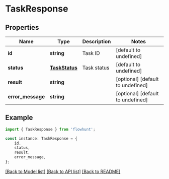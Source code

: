 # TaskResponse


## Properties

Name | Type | Description | Notes
------------ | ------------- | ------------- | -------------
**id** | **string** | Task ID | [default to undefined]
**status** | [**TaskStatus**](TaskStatus.md) | Task status | [default to undefined]
**result** | **string** |  | [optional] [default to undefined]
**error_message** | **string** |  | [optional] [default to undefined]

## Example

```typescript
import { TaskResponse } from 'flowhunt';

const instance: TaskResponse = {
    id,
    status,
    result,
    error_message,
};
```

[[Back to Model list]](../README.md#documentation-for-models) [[Back to API list]](../README.md#documentation-for-api-endpoints) [[Back to README]](../README.md)
